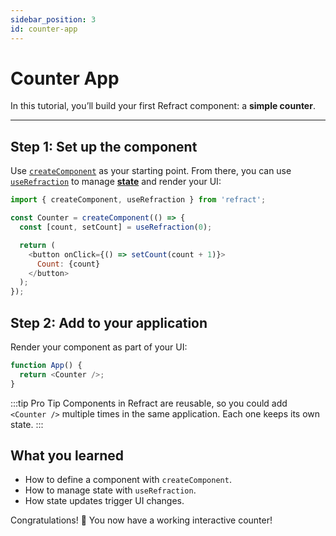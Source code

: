 ```yaml
---
sidebar_position: 3
id: counter-app
---
```


# Counter App

In this tutorial, you’ll build your first Refract component: a **simple counter**.

---

## Step 1: Set up the component

Use [`createComponent`](/docs/api/createComponent.md) as your starting point. From there, you can use [`useRefraction`](/docs/api/useRefraction.md) to manage [**state**](/docs/concepts/state.md) and render your UI:

```js
import { createComponent, useRefraction } from 'refract';

const Counter = createComponent(() => {
  const [count, setCount] = useRefraction(0);

  return (
    <button onClick={() => setCount(count + 1)}>
      Count: {count}
    </button>
  );
});
```

## Step 2: Add to your application

Render your component as part of your UI:

```js
function App() {
  return <Counter />;
}
```

:::tip Pro Tip
Components in Refract are reusable, so you could add `<Counter />` multiple times in the same application. Each one keeps its own state.
:::

## What you learned

- How to define a component with `createComponent`.
- How to manage state with `useRefraction`.
- How state updates trigger UI changes.

Congratulations! 🥳  You now have a working interactive counter!
